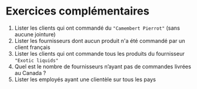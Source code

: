 # Exercices complémentaires

1. Lister les clients qui ont commandé du `"Camembert Pierrot"` (sans aucune jointure)
2. Lister les fournisseurs dont aucun produit n'a été commandé par un client français
3. Lister les clients qui ont commande tous les produits du fournisseur `"Exotic liquids"`
4. Quel est le nombre de fournisseurs n’ayant pas de commandes livrées au Canada ?
5. Lister les employés ayant une clientèle sur tous les pays
